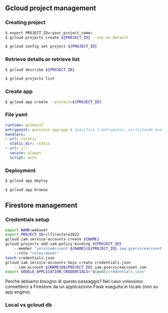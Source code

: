## Gcloud project management
### Creating project
```bash
$ export PROJECT_ID=<your_project_name>
$ gcloud projects create ${PROJECT_ID} --set-as-default

$ gcloud config set project ${PROJECT_ID}
```

### Retrieve details or retrieve list
```bash
$ gcloud describe ${PROJECT_ID}

$ gcloud projects list
```

### Create app
```bash
$ gcloud app create --project=${PROJECT_ID}
```

### File yaml
```yaml
runtime: python37
entrypoint: gunicorn app:app # Specifica l'entrypoint, utilizzando Gunicorn per servire l'app Flask
handlers:
- url: /static
  static_dir: static
- url: /.*
  secure: always
  script: auto
```

### Deployment
```bash
$ gcloud app deploy

$ gcloud app browse
```

## Firestore management
### Credentials setup
```bash
export NAME=webuser
export PROJECT_ID=rlfirestore2022
gcloud iam service-accounts create ${NAME}
gcloud projects add-iam-policy-binding ${PROJECT_ID}
    --member "serviceAccount:${NAME}@${PROJECT_ID}.iam.gserviceaccount.com"
    --role "roles/owner"
touch credentials.json
gcloud iam service-accounts keys create credentials.json
    --iam-account ${NAME}@${PROJECT_ID}.iam.gserviceaccount.com
export GOOGLE_APPLICATION_CREDENTIALS="$(pwd)/credentials.json"
```
Perchè abbiamo bisogno di questo passaggio? Nel caso volessimo connetterci a Firestore da un applicazione Flask eseguita in locale (non su app engine).

### Local vs gcloud db

